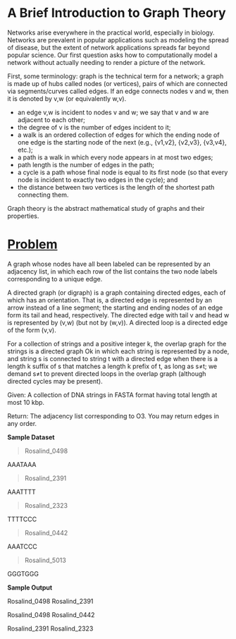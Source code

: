 # A Brief Introduction to Graph Theory

Networks arise everywhere in the practical world, especially in biology. Networks are prevalent in popular applications such as modeling the spread of disease, but the extent of network applications spreads far beyond popular science. Our first question asks how to computationally model a network without actually needing to render a picture of the network.

First, some terminology: graph is the technical term for a network; a graph is made up of hubs called nodes (or vertices), pairs of which are connected via segments/curves called edges. If an edge connects nodes v and w, then it is denoted by v,w (or equivalently w,v).

* an edge v,w is incident to nodes v and w; we say that v and w are adjacent to each other;
* the degree of v is the number of edges incident to it;
* a walk is an ordered collection of edges for which the ending node of one edge is the starting node of the next (e.g., {v1,v2}, {v2,v3}, {v3,v4}, etc.);
* a path is a walk in which every node appears in at most two edges;
* path length is the number of edges in the path;
* a cycle is a path whose final node is equal to its first node (so that every node is incident to exactly two edges in the cycle); and
* the distance between two vertices is the length of the shortest path connecting them.

Graph theory is the abstract mathematical study of graphs and their properties.

# [Problem](http://rosalind.info/problems/grph/)

A graph whose nodes have all been labeled can be represented by an adjacency list, in which each row of the list contains the two node labels corresponding to a unique edge.

A directed graph (or digraph) is a graph containing directed edges, each of which has an orientation. That is, a directed edge is represented by an arrow instead of a line segment; the starting and ending nodes of an edge form its tail and head, respectively. The directed edge with tail v and head w is represented by (v,w) (but not by (w,v)). A directed loop is a directed edge of the form (v,v).

For a collection of strings and a positive integer k, the overlap graph for the strings is a directed graph Ok in which each string is represented by a node, and string s is connected to string t with a directed edge when there is a length k suffix of s that matches a length k prefix of t, as long as s≠t; we demand s≠t to prevent directed loops in the overlap graph (although directed cycles may be present).

Given: A collection of DNA strings in FASTA format having total length at most 10 kbp.

Return: The adjacency list corresponding to O3. You may return edges in any order.

**Sample Dataset**

>Rosalind_0498

AAATAAA

>Rosalind_2391

AAATTTT

>Rosalind_2323

TTTTCCC

>Rosalind_0442

AAATCCC

>Rosalind_5013

GGGTGGG

**Sample Output**

Rosalind_0498 Rosalind_2391

Rosalind_0498 Rosalind_0442

Rosalind_2391 Rosalind_2323